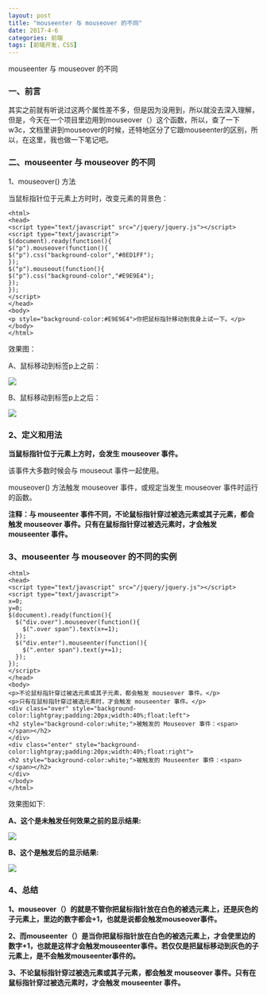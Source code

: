 ```yaml
---
layout: post
title: "mouseenter 与 mouseover 的不同"
date: 2017-4-6
categories: 前端
tags: [前端开发，CSS]
---
```


mouseenter 与 mouseover 的不同

<!-- more -->

### 一、前言

其实之前就有听说过这两个属性差不多，但是因为没用到，所以就没去深入理解，但是，今天在一个项目里边用到mouseover（）这个函数，所以，查了一下w3c，文档里讲到mouseover的时候，还特地区分了它跟mouseenter的区别，所以，在这里，我也做一下笔记吧。

### 二、mouseenter 与 mouseover 的不同

1、mouseover() 方法

当鼠标指针位于元素上方时时，改变元素的背景色：

    <html>
    <head>
    <script type="text/javascript" src="/jquery/jquery.js"></script>
    <script type="text/javascript">
    $(document).ready(function(){
    $("p").mouseover(function(){
    $("p").css("background-color","#8ED1FF");
    });
    $("p").mouseout(function(){
    $("p").css("background-color","#E9E9E4");
    });
    });
    </script>
	</head>
	<body>
	<p style="background-color:#E9E9E4">你把鼠标指针移动到我身上试一下。</p>
	</body>
	</html>

效果图：

A、鼠标移动到标签p上之前：

![](http://oq2sjn05e.bkt.clouddn.com/2017-4-6-FEW-%20css3-the%20difference%20between%20mouseenter%20and%20mouseover%20-1.png)

B、鼠标移动到标签p上之后：

![](http://oq2sjn05e.bkt.clouddn.com/2017-4-6-FEW-%20css3-the%20difference%20between%20mouseenter%20and%20mouseover%20-2.png)

### 2、定义和用法

**当鼠标指针位于元素上方时，会发生 mouseover 事件。**

该事件大多数时候会与 mouseout 事件一起使用。

mouseover() 方法触发 mouseover 事件，或规定当发生 mouseover 事件时运行的函数。

**注释：与 mouseenter 事件不同，不论鼠标指针穿过被选元素或其子元素，都会触发 mouseover 事件。只有在鼠标指针穿过被选元素时，才会触发 mouseenter 事件。**


### 3、mouseenter 与 mouseover 的不同的实例

	<html>
	<head>
	<script type="text/javascript" src="/jquery/jquery.js"></script>
	<script type="text/javascript">
	x=0;
	y=0;
	$(document).ready(function(){
	  $("div.over").mouseover(function(){
	    $(".over span").text(x+=1);
	  });
	  $("div.enter").mouseenter(function(){
	    $(".enter span").text(y+=1);
	  });
	});
	</script>
	</head>
	<body>
	<p>不论鼠标指针穿过被选元素或其子元素，都会触发 mouseover 事件。</p>
	<p>只有在鼠标指针穿过被选元素时，才会触发 mouseenter 事件。</p>
	<div class="over" style="background-color:lightgray;padding:20px;width:40%;float:left">
	<h2 style="background-color:white;">被触发的 Mouseover 事件：<span></span></h2>
	</div>
	<div class="enter" style="background-color:lightgray;padding:20px;width:40%;float:right">
	<h2 style="background-color:white;">被触发的 Mouseenter 事件：<span></span></h2>
	</div>
	</body>
	</html>

效果图如下:

**A、这个是未触发任何效果之前的显示结果:**

![](http://oq2sjn05e.bkt.clouddn.com/2017-4-6-FEW-%20css3-the%20difference%20between%20mouseenter%20and%20mouseover%20-3.jpg)

**B、这个是触发后的显示结果:**

![](http://oq2sjn05e.bkt.clouddn.com/2017-4-6-FEW-%20css3-the%20difference%20between%20mouseenter%20and%20mouseover%20-4.png)

### 4、总结

**1、mouseover（）的就是不管你把鼠标指针放在白色的被选元素上，还是灰色的子元素上，里边的数字都会+1，也就是说都会触发mouseover事件。**

**2、而mouseenter（）是当你把鼠标指针放在白色的被选元素上，才会使里边的数字+1，也就是这样才会触发mouseenter事件。若仅仅是把鼠标移动到灰色的子元素上，是不会触发mouseenter事件的。**

**3、不论鼠标指针穿过被选元素或其子元素，都会触发 mouseover 事件。只有在鼠标指针穿过被选元素时，才会触发 mouseenter 事件。**